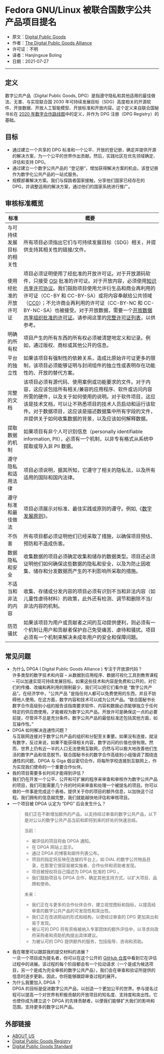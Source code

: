 # Fedora GNU/Linux 被联合国数字公共产品项目提名

- 原文：[Digital Public Goods](https://digitalpublicgoods.net/digital-public-goods/)
- 作者：[The Digital Public Goods Alliance](https://digitalpublicgoods.net/)
- 许可证：不明
- 译者：Hanjingxue Boling
- 日期：2021-07-27

----

## 定义

数字公共产品（Digital Public Goods, DPG）是指遵守隐私和其他适用的最佳做法、无害、与实现联合国 2030 年可持续发展目标（SDG）高度相关的开源软件、开放数据、开放人工智能模型、开放标准和开放内容。这个定义来自联合国秘书长在 [2020 年数字合作路线图](https://www.un.org/en/content/digital-cooperation-roadmap/)中的定义，并作为 DPG 注册（DPG Registry）的基础。

## 目标

- 通过建立一个共享的 DPG 标准和一个公平、开放的登记册，确定并提供开源的解决方案，为一个公平的世界作出贡献。然后，实践社区在优先领域确定、评估和支持 DPG。
- 通过建立一个数字公共产品的 “登记册”，增加获得解决方案的机会。该登记册作为数字化公共产品的一站式服务。
- 规模部署解决方案。我们与探路者国家接触，分享他们国家已经存在的 DPG，并调整适用的解决方案，通过他们的国家系统进行推广。

## 审核标准概览

|标准|概要|
|---|---|
|与可持续发展目标的相关性|所有项目必须指出它们与可持续发展目标（SDG）相关，并提供支持其相关性的链接/文件。|
|使用经批准的开放许可证|项目必须证明使用了经批准的开放许可证。对于开放源码软件，只接受 [OSI](https://opensource.org/) 批准的许可证。对于开放内容，必须使用[知识共享许可协议](https://creativecommons.org/licenses/)。我们鼓励项目使用允许衍生品和商业再利用的许可证（CC-BY 和 CC-BY-SA）或将内容奉献给公共领域（[CC0](https://creativecommons.org/choose/zero/)）；不允许商业再利用的许可证（CC-BY-NC 和 CC-BY-NC-SA）也被接受。对于开放数据，需要一个[开放数据共享组织批准的许可证](https://opendefinition.org/licenses/)。请参阅这里的[完整许可证列表](https://github.com/unicef/publicgoods-candidates/blob/master/docs/licenses.md)，以供参考。|
|明确的所有权|项目产生的所有东西的所有权必须被清楚地定义和记录。例如，通过版权、商标或其他公开的信息。|
|平台的独立性|如果该项目有强制性的依赖关系，造成比原始许可证更多的限制，该项目必须能够证明与封闭组件的独立性或表明存在功能性的、开放的替代方案。|
|完整的文档|该项目必须有源代码、使用案例或功能要求的文件。对于内容，这应该包括所有相关/兼容的应用程序、软件或访问内容所需的硬件，以及关于如何使用的说明。对于软件项目，这应该是技术文档，可以让不熟悉项目的技术人员启动和运行该软件。对于数据项目，这应该是描述数据集中所有字段的文件，并提供关于如何收集数据的背景，以及应该如何解释数据。|
|提取数据的机制|如果项目有非个人可识别信息（personally identifiable information, PII），必须有一个机制，以非专有格式从系统中提取或导入非 PII 数据。|
|遵守隐私和适用法律|项目必须说明，据其所知，它遵守了相关的隐私法，以及所有适用的国际和国内法律。|
|遵守标准和最佳做法|项目必须展示对标准、最佳实践或原则的遵守。例如,《[数字发展原则](https://digitalprinciples.org/principles/)》。|
|不伤害|所有项目都必须证明他们已经采取了措施，以确保项目预估、预防和不造成伤害。|
|数据隐私和安全|收集数据的项目必须确定收集和储存的数据类型。项目还必须证明他们如何确保这些数据的隐私和安全，以及为防止因收集、储存和分发数据而产生的不利影响所采取的措施。|
|不适当和非法的内容|收集、存储或分发内容的项目必须有识别不当和非法内容（如儿童性虐待材料）的政策，此外还有检测、调节和删除不当/非法内容的机制。|
|防范骚扰|如果该项目为用户或贡献者之间的互动提供便利，则必须有一个机制让用户和贡献者保护自己免受痛苦、虐待和骚扰。项目必须有一个机制来解决未成年用户的安全和保障问题。|

## 常见问题

- 为什么 DPGA ( Digital Public Goods Alliance ) 专注于开放源代码？  
    许多类型的数字技术和内容 – 从数据到应用程序、数据可视化工具到教育课程 – 可以加速实现可持续发展目标。如果这些技术和内容是免费和公开的，对它们的传播、改编和再利用的限制最少，我们可以把它们看作是 “数字公共产品”。在经济学中，"公共产品 "是指任何人都可以免费使用的东西，并且不妨碍他人使用。在这方面，数字内容和技术可以成为公共产品。“联合国秘书长数字合作高级别小组的报告该指南要求软件、内容和数据必须能够独立于任何特定的供应商使用，才能被视为数字公共产品。开放许可是确保这一点的必要前提，尽管并不总是充分条件。数字公共产品的最低标准还包括其他方面，如互操作性。”
- DPGA 如何解决连通性问题？  
    与互联网连接对于数字公共产品的组织和分配至关重要。如果没有连接，就没有数字，反过来说，如果不能获得相关内容，数字访问的价值也很有限。然而，世界上仍有近一半的人口无法使用互联网，仍然与可以极大地改善他们生活的数字产品和信息脱节。联合国秘书长的数字合作高级别小组强调了围绕连通性的问题，DPGA 与 Giga 倡议密切合作，将每所学校连接到互联网上，作为实现我们使命的一个重要合作伙伴。
- 我的项目需要多长时间才能得到评估？  
    我们仍在开发一个公平、公开和可扩展的程序来审查和审核作为数字公共产品的项目，我们可能需要几个月的时间来审查和处理一个被提名的项目。你可以做的一件事是完成这个表格，提供关于你的项目的额外信息，以加快这个过程。我们拥有的信息越完整，我们就能越快地评估和审核项目。
- 一个项目被 DPGA 认定为 “DPG” 后会发生什么？  
    >我们正在不断增加额外的产品，以支持经过审查的数字公共产品，以下是对公认的数字公共产品当前和即将到来的好处的快速总结。
    >
    >当前：
    >
    >- 被评估的项目将由 DPGA 通知。
    >- 在 DPGA 网站上显示。
    >- 通过 DPGA 的博客和邮件列表公布。
    >- 项目的指定将反映在连接的平台上，如 DIAL 的数字公共物品目录，在那里它很容易被实施者、合作伙伴和资助者发现。
    >- 项目被授权将自己描述为 DPGA 批准的 DPG 。
    >- 我们鼓励项目与 DPGA 合作，确定其他支持方式，以扩大项目、品牌和使命。
    >
    >未来：
    >
    >- 我们正在与更多的合作伙伴合作，建立视觉图标和指标，以提高经审查的数字公共产品的可发现性和突出性。
    >- 我们正在改进网站的形式和结构，以使经过审查的 DPG 更加突出和易于发现。
    >- 被认可的 DPG 将有资格被纳入专家团体的额外评估中，以寻求向政府采购者和资助机构提出具体建议。
    >- 为被认可的 DPG 提供额外的服务，包括指导、咨询和资助。
- 我在哪里可以跟踪我的提交材料的进展？  
    一旦一个项目成为提名者，你可以在这个公开的 [GitHub 仓库](https://github.com/unicef/publicgoods-candidates/pulls)中看到它在评估过程中的进展。该过程的每个阶段都会有一个拉动请求（一个是成为候选项目，另一个是成为完全审核的数字公共产品），我们会在审查和验证所提供的信息时逐步更新。因此，你将能够跟踪审查过程的展开。
- 为什么我要加入 DPGA ？  
    DPGA 的目标是促进数字公共产品，以创造一个更加公平的世界。参与提名过程可以提高一个对世界有积极贡献的开放项目的知名度、支持度和突出性。它也使你成为建立这个 DPGA 的先锋贡献者，以便我们能够扩大我们的影响和范围，支持更多的数字公共产品。

## 外部链接

- [ABOUT US](https://digitalpublicgoods.net/about/)
- [Digital Public Goods Registry](https://digitalpublicgoods.net/registry/)
- [Digital Public Goods Standard](http://digitalpublicgoods.net/standard/)
